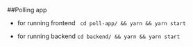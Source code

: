 ##Polling app

-   for running frontend
    ` cd poll-app/ && yarn && yarn start`

-   for running backend
    `cd backend/ && yarn && yarn start`
